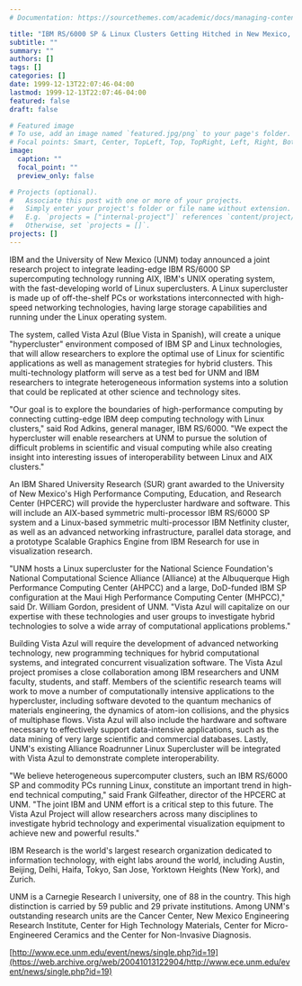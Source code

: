 ```yaml
---
# Documentation: https://sourcethemes.com/academic/docs/managing-content/

title: "IBM RS/6000 SP & Linux Clusters Getting Hitched in New Mexico, IBM and University of New Mexico Researchers to Build 'Vista Azul' Hypercluster"
subtitle: ""
summary: ""
authors: []
tags: []
categories: []
date: 1999-12-13T22:07:46-04:00
lastmod: 1999-12-13T22:07:46-04:00
featured: false
draft: false

# Featured image
# To use, add an image named `featured.jpg/png` to your page's folder.
# Focal points: Smart, Center, TopLeft, Top, TopRight, Left, Right, BottomLeft, Bottom, BottomRight.
image:
  caption: ""
  focal_point: ""
  preview_only: false

# Projects (optional).
#   Associate this post with one or more of your projects.
#   Simply enter your project's folder or file name without extension.
#   E.g. `projects = ["internal-project"]` references `content/project/deep-learning/index.md`.
#   Otherwise, set `projects = []`.
projects: []
---
```


IBM and the University of New Mexico (UNM) today announced a joint research project to integrate leading-edge IBM RS/6000 SP supercomputing technology running AIX, IBM's UNIX operating system, with the fast-developing world of Linux superclusters. A Linux supercluster is made up of off-the-shelf PCs or workstations interconnected with high-speed networking technologies, having large storage capabilities and running under the Linux operating system.

The system, called Vista Azul (Blue Vista in Spanish), will create a unique "hypercluster" environment composed of IBM SP and Linux technologies, that will allow researchers to explore the optimal use of Linux for scientific applications as well as management strategies for hybrid clusters. This multi-technology platform will serve as a test bed for UNM and IBM researchers to integrate heterogeneous information systems into a solution that could be replicated at other science and technology sites.

"Our goal is to explore the boundaries of high-performance computing by connecting cutting-edge IBM deep computing technology with Linux clusters," said Rod Adkins, general manager, IBM RS/6000. "We expect the hypercluster will enable researchers at UNM to pursue the solution of difficult problems in scientific and visual computing while also creating insight into interesting issues of interoperability between Linux and AIX clusters."

An IBM Shared University Research (SUR) grant awarded to the University of New Mexico's High Performance Computing, Education, and Research Center (HPCERC) will provide the hypercluster hardware and software. This will include an AIX-based symmetric multi-processor IBM RS/6000 SP system and a Linux-based symmetric multi-processor IBM Netfinity cluster, as well as an advanced networking infrastructure, parallel data storage, and a prototype Scalable Graphics Engine from IBM Research for use in visualization research.

"UNM hosts a Linux supercluster for the National Science Foundation's National Computational Science Alliance (Alliance) at the Albuquerque High Performance Computing Center (AHPCC) and a large, DoD-funded IBM SP configuration at the Maui High Performance Computing Center (MHPCC)," said Dr. William Gordon, president of UNM. "Vista Azul will capitalize on our expertise with these technologies and user groups to investigate hybrid technologies to solve a wide array of computational applications problems."

Building Vista Azul will require the development of advanced networking technology, new programming techniques for hybrid computational systems, and integrated concurrent visualization software. The Vista Azul project promises a close collaboration among IBM researchers and UNM faculty, students, and staff. Members of the scientific research teams will work to move a number of computationally intensive applications to the hypercluster, including software devoted to the quantum mechanics of materials engineering, the dynamics of atom-ion collisions, and the physics of multiphase flows. Vista Azul will also include the hardware and software necessary to effectively support data-intensive applications, such as the data mining of very large scientific and commercial databases. Lastly, UNM's existing Alliance Roadrunner Linux Supercluster will be integrated with Vista Azul to demonstrate complete interoperability.

"We believe heterogeneous supercomputer clusters, such an IBM RS/6000 SP and commodity PCs running Linux, constitute an important trend in high-end technical computing," said Frank Gilfeather, director of the HPCERC at UNM. "The joint IBM and UNM effort is a critical step to this future. The Vista Azul Project will allow researchers across many disciplines to investigate hybrid technology and experimental visualization equipment to achieve new and powerful results."

IBM Research is the world's largest research organization dedicated to information technology, with eight labs around the world, including Austin, Beijing, Delhi, Haifa, Tokyo, San Jose, Yorktown Heights (New York), and Zurich.

UNM is a Carnegie Research I university, one of 88 in the country. This high distinction is carried by 59 public and 29 private institutions. Among UNM's outstanding research units are the Cancer Center, New Mexico Engineering Research Institute, Center for High Technology Materials, Center for Micro-Engineered Ceramics and the Center for Non-Invasive Diagnosis.

[http://www.ece.unm.edu/event/news/single.php?id=19](https://web.archive.org/web/20041013122904/http://www.ece.unm.edu/event/news/single.php?id=19)
